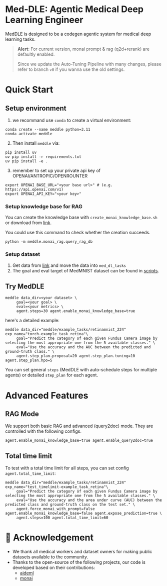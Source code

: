 # Med-DLE: Agentic Medical Deep Learning Engineer 

MedDLE is designed to be a codegen agentic system for medical deep learning tasks. 

> **Alert**: For current version, monai prompt & rag (q2d+rerank) are defaultly enabled. 
> 
> Since we update the Auto-Tuning Pipeline with many changes, please refer to branch `v0` if you wanna use the old settings.

# Quick Start
## Setup environment
1. we recommand use `conda` to create a virtual environment:
```
conda create --name meddle python=3.11 
conda activate meddle
```
2. Then install `meddle` via:
```
pip install uv
uv pip install -r requirements.txt
uv pip install -e .
```
3. remember to set up your private api key of OPENAI/ANTROPIC/OPENROUNTER
```
export OPENAI_BASE_URL="<your base url>" # (e.g. https://api.openai.com/v1)
export OPENAI_API_KEY="<your key>"
```
### Setup knowledge base for RAG
You can create the knowledge base with `create_monai_knowledge_base.sh` or download from [link](http://ug.link/haoyushare/filemgr/share-download/?id=b8c77eb1346c4ecca4dfb510253d32fe).

You could use this command to check whether the creation succeeds.
```
python -m meddle.monai_rag.query_rag_db
``` 

### Setup dataset
1. Get data from [link](http://ug.link/haoyushare/filemgr/share-download/?id=a14cf769efb649f8a099ee6fb876abb6) and move the data into `med_dl_tasks`
2. The goal and eval target of MedMNIST dataset can be found in [scripts](https://github.com/uni-medical/MedDLE/blob/main/scripts/run_all_mnist_rag.sh).

## Try MedDLE
```
meddle data_dir=<your dataset> \
     goal=<your goal> \
     eval=<your metrics> \
     agent.steps=30 agent.enable_monai_knowledge_base=true
```
here's a detailed example:
```
meddle data_dir="meddle/example_tasks/retinamnist_224" exp_name="torch-example_task_retina"\
     goal="Predict the category of each given Fundus Camera image by selecting the most appropriate one from the 5 available classes." \
     eval="Use the accuracy and the AUC between the predicted and ground-truth class." \
     agent.step_plan.proposal=20 agent.step_plan.tuning=10 agent.step_plan.hpo=5
```
You can set general `steps` (MedDLE with auto-schedule steps for multiple agents) or detailed `step_plan` for 
each agent.

# Advanced Features
## RAG Mode
We support both basic RAG and advanced (query2doc) mode. They are controlled with the following configs.
```
agent.enable_monai_knowledge_base=true agent.enable_query2doc=true
```

## Total time limit
To test with a total time limit for all steps, you can set config `agent.total_time_limit`:
```
meddle data_dir="meddle/example_tasks/retinamnist_224" exp_name="test_timelimit-example_task_retina"\
     goal="Predict the category of each given Fundus Camera image by selecting the most appropriate one from the 5 available classes." \
     eval="Use the accuracy and the area under curve (AUC) between the predicted class and ground-truth class on the test set." \
     agent.force_monai_with_prompt=false agent.enable_monai_knowledge_base=false agent.expose_prediction=true \
     agent.steps=100 agent.total_time_limit=60
```

# 🙏 Acknowledgement
- We thank all medical workers and dataset owners for making public datasets available to the community.
- Thanks to the open-source of the following projects, our code is developed based on their contributions:
     - [aideml](https://github.com/WecoAI/aideml)
     - [monai](https://github.com/Project-MONAI)